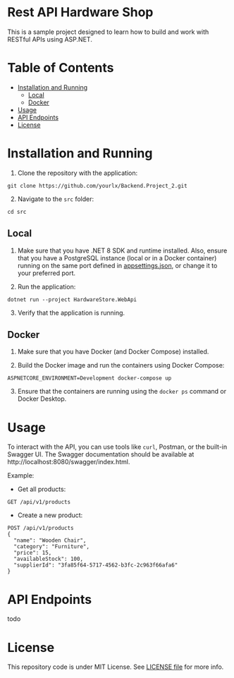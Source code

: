 # Rest API Hardware Shop

This is a sample project designed to learn how to build and work with RESTful APIs using ASP.NET.

# Table of Contents

- [Installation and Running](#installation-and-running)
   - [Local](#local)
   - [Docker](#docker)
- [Usage](#usage)
- [API Endpoints](#api-endpoints)
- [License](#license)

# Installation and Running

1. Clone the repository with the application:

```
git clone https://github.com/yourlx/Backend.Project_2.git
```

2. Navigate to the `src` folder:

```
cd src
```

## Local

1. Make sure that you have .NET 8 SDK and runtime installed. Also, ensure that you have a PostgreSQL instance (local or
   in a Docker container) running on the same port defined
   in [appsettings.json](src/HardwareStore.WebApi/appsettings.json), or change it to your preferred port.

2. Run the application:

```
dotnet run --project HardwareStore.WebApi
```

3. Verify that the application is running.

## Docker

1. Make sure that you have Docker (and Docker Compose) installed.

2. Build the Docker image and run the containers using Docker Compose:

```
ASPNETCORE_ENVIRONMENT=Development docker-compose up
```

3. Ensure that the containers are running using the `docker ps` command or Docker Desktop.

# Usage

To interact with the API, you can use tools like `curl`, Postman, or the built-in Swagger UI. The Swagger documentation
should be available at http://localhost:8080/swagger/index.html.

Example:

- Get all products:

```
GET /api/v1/products
```

- Create a new product:

```
POST /api/v1/products
{
  "name": "Wooden Chair",
  "category": "Furniture",
  "price": 15,
  "availableStock": 100,
  "supplierId": "3fa85f64-5717-4562-b3fc-2c963f66afa6"
}
```

# API Endpoints

todo

# License

This repository code is under MIT License. See [LICENSE file](LICENSE) for more info.
